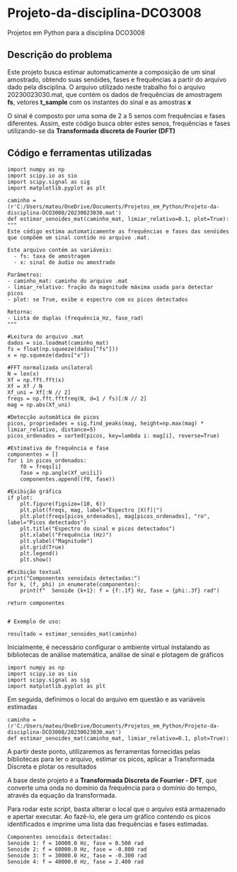# Projeto-da-disciplina-DCO3008
Projetos em Python para a disciplina DCO3008
## Descrição do problema
Este projeto busca estimar automaticamente a composição de um sinal amostrado, obtendo suas senóides, fases e frequências a partir do arquivo dado pela disciplina. O arquivo utilizado neste trabalho foi o arquivo 20230023030.mat, que contém os dados de frequências de amostragem **fs**, vetores **t_sample** com os instantes do sinal e as amostras **x**

O sinal é composto por uma soma de 2 a 5 senos com frequências e fases diferentes. Assim, este código busca obter estes senos, frequências e fases utilizando-se da **Transformada discreta de Fourier (DFT)**

## Código e ferramentas utilizadas

    import numpy as np
    import scipy.io as sio
    import scipy.signal as sig
    import matplotlib.pyplot as plt

    caminho = (r'C:/Users/mateu/OneDrive/Documents/Projetos_em_Python/Projeto-da-disciplina-DCO3008/20230023030.mat')
    def estimar_senoides_mat(caminho_mat, limiar_relativo=0.1, plot=True):
    """
    Este código estima automaticamente as frequências e fases das senóides
    que compõem um sinal contido no arquivo .mat.

    Este arquivo contém as variáveis:
      - fs: taxa de amostragem
      - x: sinal de áudio ou amostrado

    Parâmetros:
    - caminho_mat: caminho do arquivo .mat
    - limiar_relativo: fração da magnitude máxima usada para detectar picos
    - plot: se True, exibe o espectro com os picos detectados

    Retorna:
    - Lista de duplas (frequência_Hz, fase_rad)
    """

    #Leitura do arquivo .mat
    dados = sio.loadmat(caminho_mat)
    fs = float(np.squeeze(dados["fs"]))
    x = np.squeeze(dados["x"])

    #FFT normalizada unilateral
    N = len(x)
    Xf = np.fft.fft(x)
    Xf = Xf / N
    Xf_uni = Xf[:N // 2]
    freqs = np.fft.fftfreq(N, d=1 / fs)[:N // 2]
    mag = np.abs(Xf_uni)

    #Detecção automática de picos
    picos, propriedades = sig.find_peaks(mag, height=np.max(mag) * limiar_relativo, distance=5)
    picos_ordenados = sorted(picos, key=lambda i: mag[i], reverse=True)

    #Estimativa de frequência e fase
    componentes = []
    for i in picos_ordenados:
        f0 = freqs[i]
        fase = np.angle(Xf_uni[i])
        componentes.append((f0, fase))

    #Exibição gráfica
    if plot:
        plt.figure(figsize=(10, 6))
        plt.plot(freqs, mag, label="Espectro |X(f)|")
        plt.plot(freqs[picos_ordenados], mag[picos_ordenados], "ro", label="Picos detectados")
        plt.title("Espectro do sinal e picos detectados")
        plt.xlabel("Frequência (Hz)")
        plt.ylabel("Magnitude")
        plt.grid(True)
        plt.legend()
        plt.show()

    #Exibição textual
    print("Componentes senoidais detectadas:")
    for k, (f, phi) in enumerate(componentes):
        print(f"  Senoide {k+1}: f = {f:.1f} Hz, fase = {phi:.3f} rad")

    return componentes


    # Exemplo de uso:

    resultado = estimar_senoides_mat(caminho)

Inicialmente, é necessário configurar o ambiente virtual instalando as bibliotecas de análise matemática, análise de sinal e plotagem de gráficos

    import numpy as np
    import scipy.io as sio
    import scipy.signal as sig
    import matplotlib.pyplot as plt

Em seguida, definimos o local do arquivo em questão e as variáveis estimadas

    caminho = (r'C:/Users/mateu/OneDrive/Documents/Projetos_em_Python/Projeto-da-disciplina-DCO3008/20230023030.mat')
    def estimar_senoides_mat(caminho_mat, limiar_relativo=0.1, plot=True):
A partir deste ponto, utilizaremos as ferramentas fornecidas pelas bibliotecas para ler o arquivo, estimar os picos, aplicar a Transformada Discreta e plotar os resultados

A base deste projeto é a **Transformada Discreta de Fourrier - DFT**, que converte uma onda no domínio da frequência para o domínio do tempo, através da equação da transformada.

Para rodar este _script_, basta alterar o local que o arquivo está armazenado e apertar executar. Ao fazê-lo, ele gera um gráfico contendo os picos identificados e imprime uma lista das frequências e fases estimadas.

    Componentes senoidais detectadas:
    Senoide 1: f = 10000.0 Hz, fase = 0.500 rad
    Senoide 2: f = 60000.0 Hz, fase = -0.800 rad
    Senoide 3: f = 30000.0 Hz, fase = -0.300 rad
    Senoide 4: f = 40000.0 Hz, fase = 2.400 rad

  